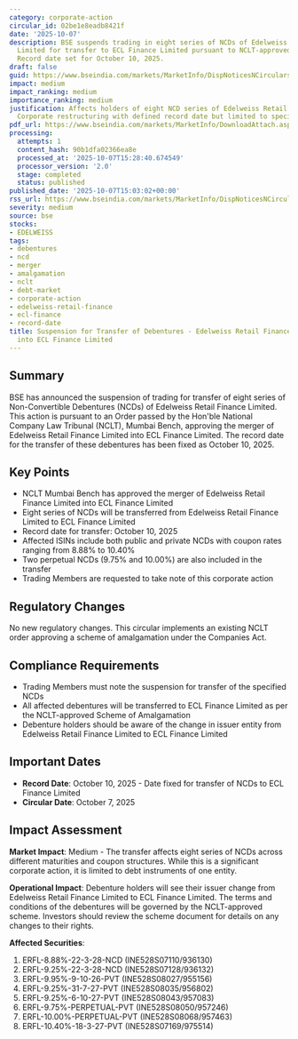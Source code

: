```yaml
---
category: corporate-action
circular_id: 02be1e8eadb8421f
date: '2025-10-07'
description: BSE suspends trading in eight series of NCDs of Edelweiss Retail Finance
  Limited for transfer to ECL Finance Limited pursuant to NCLT-approved merger scheme.
  Record date set for October 10, 2025.
draft: false
guid: https://www.bseindia.com/markets/MarketInfo/DispNoticesNCirculars.aspx?Noticeid={0B36A7A6-8E6D-4FA4-B24F-13627254784D}&noticeno=20251007-71&dt=10/07/2025&icount=71&totcount=76&flag=0
impact: medium
impact_ranking: medium
importance_ranking: medium
justification: Affects holders of eight NCD series of Edelweiss Retail Finance Limited.
  Corporate restructuring with defined record date but limited to specific debt instruments.
pdf_url: https://www.bseindia.com/markets/MarketInfo/DownloadAttach.aspx?id=20251007-71&attachedId=
processing:
  attempts: 1
  content_hash: 90b1dfa02366ea8e
  processed_at: '2025-10-07T15:28:40.674549'
  processor_version: '2.0'
  stage: completed
  status: published
published_date: '2025-10-07T15:03:02+00:00'
rss_url: https://www.bseindia.com/markets/MarketInfo/DispNoticesNCirculars.aspx?Noticeid={0B36A7A6-8E6D-4FA4-B24F-13627254784D}&noticeno=20251007-71&dt=10/07/2025&icount=71&totcount=76&flag=0
severity: medium
source: bse
stocks:
- EDELWEISS
tags:
- debentures
- ncd
- merger
- amalgamation
- nclt
- debt-market
- corporate-action
- edelweiss-retail-finance
- ecl-finance
- record-date
title: Suspension for Transfer of Debentures - Edelweiss Retail Finance Limited Merger
  into ECL Finance Limited
---
```


## Summary

BSE has announced the suspension of trading for transfer of eight series of Non-Convertible Debentures (NCDs) of Edelweiss Retail Finance Limited. This action is pursuant to an Order passed by the Hon'ble National Company Law Tribunal (NCLT), Mumbai Bench, approving the merger of Edelweiss Retail Finance Limited into ECL Finance Limited. The record date for the transfer of these debentures has been fixed as October 10, 2025.

## Key Points

- NCLT Mumbai Bench has approved the merger of Edelweiss Retail Finance Limited into ECL Finance Limited
- Eight series of NCDs will be transferred from Edelweiss Retail Finance Limited to ECL Finance Limited
- Record date for transfer: October 10, 2025
- Affected ISINs include both public and private NCDs with coupon rates ranging from 8.88% to 10.40%
- Two perpetual NCDs (9.75% and 10.00%) are also included in the transfer
- Trading Members are requested to take note of this corporate action

## Regulatory Changes

No new regulatory changes. This circular implements an existing NCLT order approving a scheme of amalgamation under the Companies Act.

## Compliance Requirements

- Trading Members must note the suspension for transfer of the specified NCDs
- All affected debentures will be transferred to ECL Finance Limited as per the NCLT-approved Scheme of Amalgamation
- Debenture holders should be aware of the change in issuer entity from Edelweiss Retail Finance Limited to ECL Finance Limited

## Important Dates

- **Record Date**: October 10, 2025 - Date fixed for transfer of NCDs to ECL Finance Limited
- **Circular Date**: October 7, 2025

## Impact Assessment

**Market Impact**: Medium - The transfer affects eight series of NCDs across different maturities and coupon structures. While this is a significant corporate action, it is limited to debt instruments of one entity.

**Operational Impact**: Debenture holders will see their issuer change from Edelweiss Retail Finance Limited to ECL Finance Limited. The terms and conditions of the debentures will be governed by the NCLT-approved scheme. Investors should review the scheme document for details on any changes to their rights.

**Affected Securities**:
1. ERFL-8.88%-22-3-28-NCD (INE528S07110/936130)
2. ERFL-9.25%-22-3-28-NCD (INE528S07128/936132)
3. ERFL-9.95%-9-10-26-PVT (INE528S08027/955156)
4. ERFL-9.25%-31-7-27-PVT (INE528S08035/956802)
5. ERFL-9.25%-6-10-27-PVT (INE528S08043/957083)
6. ERFL-9.75%-PERPETUAL-PVT (INE528S08050/957246)
7. ERFL-10.00%-PERPETUAL-PVT (INE528S08068/957463)
8. ERFL-10.40%-18-3-27-PVT (INE528S07169/975514)